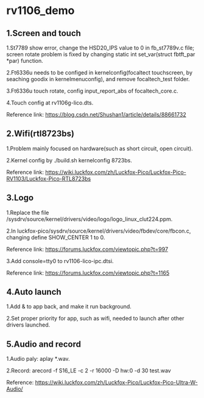 # rv1106_demo

## 1.Screen and touch
1.St7789 show error, change the HSD20_IPS value to 0 in fb_st7789v.c file; screen rotate problem is fixed by changing static int set_var(struct fbtft_par *par) function.

2.Ft6336u needs to be configed in kernelconfig(focaltect touchscreen, by seaching goodix in kernelmenuconfig), and remove focaltech_test folder.

3.Ft6336u touch rotate,  config input_report_abs of focaltech_core.c.

4.Touch config at rv1106g-lico.dts.

Reference link: https://blog.csdn.net/Shushan1/article/details/88661732

## 2.Wifi(rtl8723bs)
1.Problem mainly focused on hardware(such as short circuit, open circuit).

2.Kernel config by ./build.sh kernelconfig 8723bs.

Reference link: https://wiki.luckfox.com/zh/Luckfox-Pico/Luckfox-Pico-RV1103/Luckfox-Pico-RTL8723bs


## 3.Logo
1.Replace the file <Luckfox Pico SDK>/sysdrv/source/kernel/drivers/video/logo/logo_linux_clut224.ppm.

2.In luckfox-pico/sysdrv/source/kernel/drivers/video/fbdev/core/fbcon.c, changing define SHOW_CENTER 1 to 0.

Reference link: https://forums.luckfox.com/viewtopic.php?t=997

3.Add console=tty0 to rv1106-lico-ipc.dtsi.

Reference link: https://forums.luckfox.com/viewtopic.php?t=1165

## 4.Auto launch
1.Add & to app back, and make it run background.

2.Set proper priority for app, such as wifi, needed to launch after other drivers launched.

## 5.Audio and record
1.Audio paly: aplay *.wav.

2.Record: arecord -f S16_LE -c 2 -r 16000 -D hw:0 -d 30 test.wav

Reference: https://wiki.luckfox.com/zh/Luckfox-Pico/Luckfox-Pico-Ultra-W-Audio/